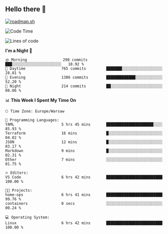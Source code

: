 ## Hello there 👋

[![roadmap.sh](https://roadmap.sh/card/wide/66979ceebf471856f5e911d3?variant=dark)](https://roadmap.sh)

<!--
**vrozaksen/vrozaksen** is a ✨ _special_ ✨ repository because its `README.md` (this file) appears on your GitHub profile.

Here are some ideas to get you started:

- 🔭 I’m currently working on ...
- 🌱 I’m currently learning ...
- 👯 I’m looking to collaborate on ...
- 🤔 I’m looking for help with ...
- 💬 Ask me about ...
- 📫 How to reach me: ...
- 😄 Pronouns: ...
- ⚡ Fun fact: ...
-->

<!--START_SECTION:waka-->
![Code Time](http://img.shields.io/badge/Code%20Time-6%20hrs%2043%20mins-blue)

![Lines of code](https://img.shields.io/badge/From%20Hello%20World%20I%27ve%20Written-171.4%20thousand%20lines%20of%20code-blue)

**I'm a Night 🦉** 

```text
🌞 Morning                290 commits         ███░░░░░░░░░░░░░░░░░░░░░░   10.92 % 
🌆 Daytime                765 commits         ███████░░░░░░░░░░░░░░░░░░   28.81 % 
🌃 Evening                1386 commits        █████████████░░░░░░░░░░░░   52.20 % 
🌙 Night                  214 commits         ██░░░░░░░░░░░░░░░░░░░░░░░   08.06 % 
```


📊 **This Week I Spent My Time On** 

```text
🕑︎ Time Zone: Europe/Warsaw

💬 Programming Languages: 
YAML                     5 hrs 45 mins       █████████████████████░░░░   85.93 % 
Terraform                16 mins             █░░░░░░░░░░░░░░░░░░░░░░░░   04.02 % 
JSON                     12 mins             █░░░░░░░░░░░░░░░░░░░░░░░░   03.17 % 
Markdown                 9 mins              █░░░░░░░░░░░░░░░░░░░░░░░░   02.31 % 
Other                    7 mins              ░░░░░░░░░░░░░░░░░░░░░░░░░   01.75 % 

🔥 Editors: 
VS Code                  6 hrs 42 mins       █████████████████████████   100.00 % 

🐱‍💻 Projects: 
home-ops                 6 hrs 41 mins       █████████████████████████   99.76 % 
containers               0 secs              ░░░░░░░░░░░░░░░░░░░░░░░░░   00.24 % 

💻 Operating System: 
Linux                    6 hrs 42 mins       █████████████████████████   100.00 % 
```


<!--END_SECTION:waka-->